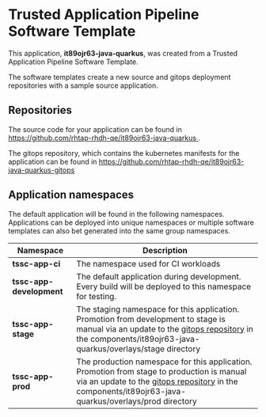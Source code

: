 # Trusted Application Pipeline Software Template

This application, **it89ojr63-java-quarkus**, was created from a Trusted Application Pipeline Software Template.

The software templates create a new source and gitops deployment repositories with a sample source application. 

## Repositories

The source code for your application can be found in [https://github.com/rhtap-rhdh-qe/it89ojr63-java-quarkus ](https://github.com/rhtap-rhdh-qe/it89ojr63-java-quarkus ).
 
The gitops repository, which contains the kubernetes manifests for the application can be found in 
[https://github.com/rhtap-rhdh-qe/it89ojr63-java-quarkus-gitops ](https://github.com/rhtap-rhdh-qe/it89ojr63-java-quarkus-gitops ) 

## Application namespaces 

The default application will be found in the following namespaces. Applications can be deployed into unique namespaces or multiple software templates can also bet generated into the same group namespaces.  

|  Namespace   |  Description   |  
| -------- | -------- |
| **tssc-app-ci** | The namespace used for CI workloads |
| **tssc-app-development** | The default application during development. Every build will be deployed to this namespace for testing. |
| **tssc-app-stage** | The staging namespace for this application. Promotion from development to stage is manual via an update to the [gitops repository](https://github.com/rhtap-rhdh-qe/it89ojr63-java-quarkus-gitops ) in the components/it89ojr63-java-quarkus/overlays/stage directory |
| **tssc-app-prod** | The production namespace for this application. Promotion from stage to production is manual via an update to the [gitops repository](https://github.com/rhtap-rhdh-qe/it89ojr63-java-quarkus-gitops ) in the components/it89ojr63-java-quarkus/overlays/prod directory |